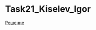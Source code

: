 # Task21_Kiselev_Igor
[Решение](https://github.com/ISK7/Task21_Kiselev_Igor/blob/Task/%D0%9A%D0%B8%D1%81%D0%B5%D0%BB%D0%B5%D0%B2_%D0%98%D0%B3%D0%BE%D1%80%D1%8C_3821%D0%911%D0%9F%D0%A01_21.ipynb)
